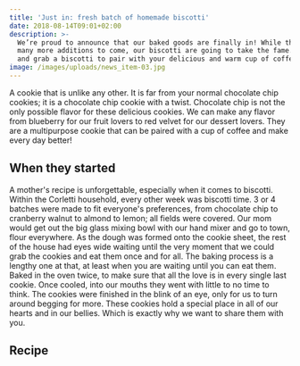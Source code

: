 ```yaml
---
title: 'Just in: fresh batch of homemade biscotti'
date: 2018-08-14T09:01+02:00
description: >-
  We’re proud to announce that our baked goods are finally in! While there are
  many more additions to come, our biscotti are going to take the fame. Stop in
  and grab a biscotti to pair with your delicious and warm cup of coffee!
image: /images/uploads/news_item-03.jpg
---
```


A cookie that is unlike any other. It is far from your normal chocolate chip
cookies; it is a chocolate chip cookie with a twist. Chocolate chip is not the only
possible flavor for these delicious cookies. We can make any flavor from blueberry
for our fruit lovers to red velvet for our dessert lovers. They are a multipurpose
cookie that can be paired with a cup of coffee and make every day better!

## When they started

A mother's recipe is unforgettable, especially when it comes to biscotti. Within
the Corletti household, every other week was biscotti time. 3 or 4 batches were
made to fit everyone's preferences, from chocolate chip to cranberry walnut to
almond to lemon; all fields were covered. Our mom would get out the big glass mixing
bowl with our hand mixer and go to town, flour everywhere. As the dough was formed
onto the cookie sheet, the rest of the house had eyes wide waiting until the very
moment that we could grab the cookies and eat them once and for all. The baking
process is a lengthy one at that, at least when you are waiting until you can eat
them. Baked in the oven twice, to make sure that all the love is in every single
last cookie. Once cooled, into our mouths they went with little to no time to think.
The cookies were finished in the blink of an eye, only for us to turn around begging
for more. These cookies hold a special place in all of our hearts and in our bellies.
Which is exactly why we want to share them with you.

## Recipe
